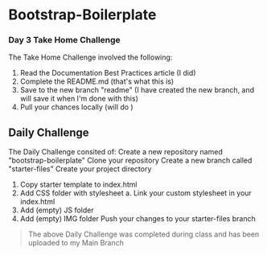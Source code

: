 # Bootstrap-Boilerplate

### Day 3 Take Home Challenge
The Take Home Challenge involved the following:
1. Read the Documentation Best Practices article (I did)
2. Complete the README.md (that's what this is)
3. Save to the new branch "readme" (I have created the new branch, and will save it when I'm done with this)
4. Pull your chances locally (will do )

## Daily Challenge
The Daily Challenge consited of:
Create a new repository named "bootstrap-boilerplate"
Clone your repository
Create a new branch called "starter-files"
Create your project directory
1. Copy starter template to index.html
2. Add CSS folder with stylesheet
    a. Link your custom stylesheet in your index.html
3. Add (empty) JS folder
4. Add (empty) IMG folder
Push your changes to your starter-files branch

> The above Daily Challenge was completed during class and has been uploaded to my Main Branch


